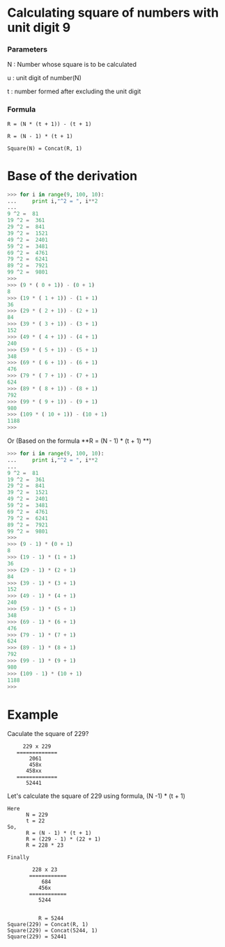 # Calculating square of numbers with unit digit 9

### Parameters

N : Number whose square is to be calculated

u : unit digit of number(N)

t : number formed after excluding the unit digit

### Formula

```
R = (N * (t + 1)) - (t + 1)

R = (N - 1) * (t + 1) 
```

```
Square(N) = Concat(R, 1)
```

# Base of the derivation

```python
>>> for i in range(9, 100, 10):
...     print i,"^2 = ", i**2
... 
9 ^2 =  81
19 ^2 =  361
29 ^2 =  841
39 ^2 =  1521
49 ^2 =  2401
59 ^2 =  3481
69 ^2 =  4761
79 ^2 =  6241
89 ^2 =  7921
99 ^2 =  9801
>>> 
>>> (9 * ( 0 + 1)) - (0 + 1)
8
>>> (19 * ( 1 + 1)) - (1 + 1)
36
>>> (29 * ( 2 + 1)) - (2 + 1)
84
>>> (39 * ( 3 + 1)) - (3 + 1)
152
>>> (49 * ( 4 + 1)) - (4 + 1)
240
>>> (59 * ( 5 + 1)) - (5 + 1)
348
>>> (69 * ( 6 + 1)) - (6 + 1)
476
>>> (79 * ( 7 + 1)) - (7 + 1)
624
>>> (89 * ( 8 + 1)) - (8 + 1)
792
>>> (99 * ( 9 + 1)) - (9 + 1)
980
>>> (109 * ( 10 + 1)) - (10 + 1)
1188
>>> 
```

Or (Based on the formula **R = (N - 1) * (t + 1) **)

```python
>>> for i in range(9, 100, 10):
...     print i,"^2 = ", i**2
... 
9 ^2 =  81
19 ^2 =  361
29 ^2 =  841
39 ^2 =  1521
49 ^2 =  2401
59 ^2 =  3481
69 ^2 =  4761
79 ^2 =  6241
89 ^2 =  7921
99 ^2 =  9801
>>> 
>>> (9 - 1) * (0 + 1)
8
>>> (19 - 1) * (1 + 1)
36
>>> (29 - 1) * (2 + 1)
84
>>> (39 - 1) * (3 + 1)
152
>>> (49 - 1) * (4 + 1)
240
>>> (59 - 1) * (5 + 1)
348
>>> (69 - 1) * (6 + 1)
476
>>> (79 - 1) * (7 + 1)
624
>>> (89 - 1) * (8 + 1)
792
>>> (99 - 1) * (9 + 1)
980
>>> (109 - 1) * (10 + 1)
1188
>>> 
```

# Example

Caculate the square of 229?

```
     229 x 229
   =============
       2061
       458x
      458xx
   =============
      52441
```

Let's calculate the square of 229 using formula, (N -1) * (t + 1)

```
Here 
      N = 229
      t = 22
So,
      R = (N - 1) * (t + 1)     
      R = (229 - 1) * (22 + 1)
      R = 228 * 23

Finally

        228 x 23
       ============
           684
          456x
       ============
          5244


          R = 5244
Square(229) = Concat(R, 1)
Square(229) = Concat(5244, 1)
Square(229) = 52441
```